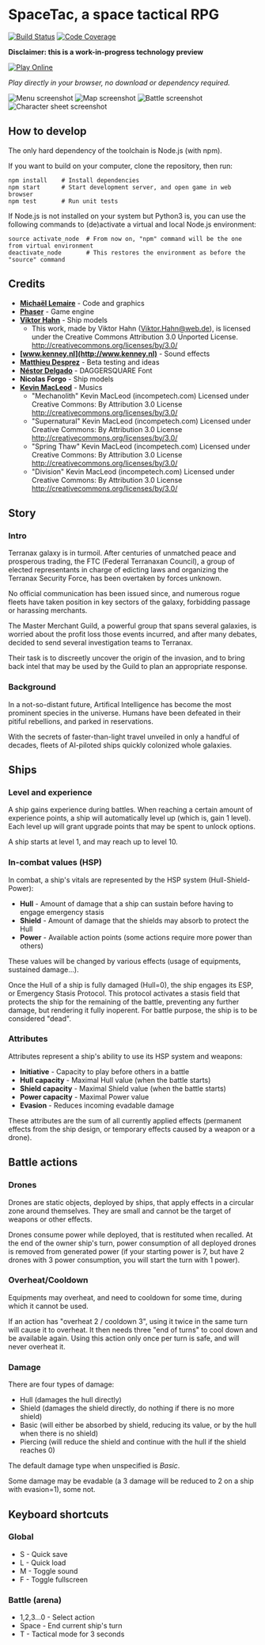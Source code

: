 # SpaceTac, a space tactical RPG

[![Build Status](https://travis-ci.org/thunderk/spacetac.svg?branch=master)](https://travis-ci.org/thunderk/spacetac)
[![Code Coverage](https://codecov.io/gh/thunderk/spacetac/branch/master/graph/badge.svg)](https://codecov.io/gh/thunderk/spacetac)

**Disclaimer: this is a work-in-progress technology preview**

[![Play Online](https://thunderk.net/spacetac/play.png)](https://thunderk.net/spacetac/)

*Play directly in your browser, no download or dependency required.*

![Menu screenshot](docs/shot_menu.jpg "Main menu")
![Map screenshot](docs/shot_map.jpg "Star system map")
![Battle screenshot](docs/shot_battle.jpg "Battle")
![Character sheet screenshot](docs/shot_character.jpg "Character sheet")

## How to develop

The only hard dependency of the toolchain is Node.js (with npm).

If you want to build on your computer, clone the repository, then run:

    npm install    # Install dependencies
    npm start      # Start development server, and open game in web browser
    npm test       # Run unit tests

If Node.js is not installed on your system but Python3 is, you can use the following commands to (de)activate a virtual
and local Node.js environment:

    source activate_node  # From now on, "npm" command will be the one from virtual environment
    deactivate_node       # This restores the environment as before the "source" command

## Credits

* **[Michaël Lemaire](https://thunderk.net/)** - Code and graphics
* **[Phaser](http://phaser.io)** - Game engine
* **[Viktor Hahn](https://opengameart.org/content/spaceships-6)** - Ship models
    * This work, made by Viktor Hahn (Viktor.Hahn@web.de), is licensed under the Creative Commons Attribution 3.0 Unported License. http://creativecommons.org/licenses/by/3.0/
* **[www.kenney.nl](http://www.kenney.nl)** - Sound effects
* **[Matthieu Desprez](https://github.com/edistra)** - Beta testing and ideas
* **[Néstor Delgado](http://www.1001fonts.com/daggersquare-font.html)** - DAGGERSQUARE Font
* **Nicolas Forgo** - Ship models
* **[Kevin MacLeod](http://www.incompetech.com/)** - Musics
    * "Mechanolith" Kevin MacLeod (incompetech.com)
    Licensed under Creative Commons: By Attribution 3.0 License
    http://creativecommons.org/licenses/by/3.0/
    * "Supernatural" Kevin MacLeod (incompetech.com)
    Licensed under Creative Commons: By Attribution 3.0 License
    http://creativecommons.org/licenses/by/3.0/
    * "Spring Thaw" Kevin MacLeod (incompetech.com)
    Licensed under Creative Commons: By Attribution 3.0 License
    http://creativecommons.org/licenses/by/3.0/
    * "Division" Kevin MacLeod (incompetech.com)
    Licensed under Creative Commons: By Attribution 3.0 License
    http://creativecommons.org/licenses/by/3.0/

## Story

### Intro

Terranax galaxy is in turmoil. After centuries of unmatched peace and prosperous trading,
the FTC (Federal Terranaxan Council), a group of elected representants in charge of edicting
laws and organizing the Terranax Security Force, has been overtaken by forces unknown.

No official communication has been issued since, and numerous rogue fleets have taken position
in key sectors of the galaxy, forbidding passage or harassing merchants.

The Master Merchant Guild, a powerful group that spans several galaxies, is worried about
the profit loss those events incurred, and after many debates, decided to send several
investigation teams to Terranax.

Their task is to discreetly uncover the origin of the invasion, and to bring back intel that
may be used by the Guild to plan an appropriate response.

### Background

In a not-so-distant future, Artifical Intelligence has become the most prominent species in the
universe. Humans have been defeated in their pitiful rebellions, and parked in reservations.

With the secrets of faster-than-light travel unveiled in only a handful of decades, fleets of
AI-piloted ships quickly colonized whole galaxies.

## Ships

### Level and experience

A ship gains experience during battles. When reaching a certain amount of experience points,
a ship will automatically level up (which is, gain 1 level). Each level up will grant
upgrade points that may be spent to unlock options.

A ship starts at level 1, and may reach up to level 10.

### In-combat values (HSP)

In combat, a ship's vitals are represented by the HSP system (Hull-Shield-Power):

* **Hull** - Amount of damage that a ship can sustain before having to engage emergency stasis
* **Shield** - Amount of damage that the shields may absorb to protect the Hull
* **Power** - Available action points (some actions require more power than others)

These values will be changed by various effects (usage of equipments, sustained damage...).

Once the Hull of a ship is fully damaged (Hull=0), the ship engages its ESP, or Emergency
Stasis Protocol. This protocol activates a stasis field that protects the ship for the
remaining of the battle, preventing any further damage, but rendering it fully inoperent.
For battle purpose, the ship is to be considered "dead".

### Attributes

Attributes represent a ship's ability to use its HSP system and weapons:

* **Initiative** - Capacity to play before others in a battle
* **Hull capacity** - Maximal Hull value (when the battle starts)
* **Shield capacity** - Maximal Shield value (when the battle starts)
* **Power capacity** - Maximal Power value
* **Evasion** - Reduces incoming evadable damage

These attributes are the sum of all currently applied effects (permanent effects from the ship design,
or temporary effects caused by a weapon or a drone).

## Battle actions

### Drones

Drones are static objects, deployed by ships, that apply effects in a circular zone around themselves.
They are small and cannot be the target of weapons or other effects.

Drones consume power while deployed, that is restituted when recalled. At the end of the owner ship's
turn, power consumption of all deployed drones is removed from generated power (if your starting power
is 7, but have 2 drones with 3 power consumption, you will start the turn with 1 power).

### Overheat/Cooldown

Equipments may overheat, and need to cooldown for some time, during which it cannot be used.

If an action has "overheat 2 / cooldown 3", using it twice in the same turn will cause it to
overheat. It then needs three "end of turns" to cool down and be available again. Using this action
only once per turn is safe, and will never overheat it.

### Damage

There are four types of damage:

* Hull (damages the hull directly)
* Shield (damages the shield directly, do nothing if there is no more shield)
* Basic (will either be absorbed by shield, reducing its value, or by the hull when there is no shield)
* Piercing (will reduce the shield and continue with the hull if the shield reaches 0)

The default damage type when unspecified is *Basic*.

Some damage may be evadable (a 3 damage will be reduced to 2 on a ship with evasion=1), some not.

## Keyboard shortcuts

### Global

* S - Quick save
* L - Quick load
* M - Toggle sound
* F - Toggle fullscreen

### Battle (arena)

* 1,2,3...0 - Select action
* Space - End current ship's turn
* T - Tactical mode for 3 seconds
